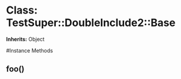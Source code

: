 # Class: TestSuper::DoubleInclude2::Base
**Inherits:** Object
    




#Instance Methods
## foo() [](#method-i-foo)

